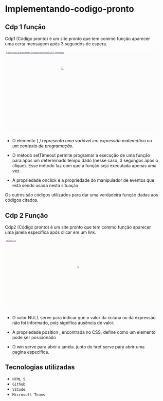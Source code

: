 # Implementando-codigo-pronto

## Cdp 1 função
Cdp1 (Código pronto) é um site pronto que tem commo função aparecer uma certa mensagem após 3 segundos de espera. 

![Site](vdi/vid.gif)

- O elemento ( <var> ) representa uma variável em expressão matemática ou um contexto de programação.

- O método setTimeout permite programar a execução de uma função para após um determinado tempo dado (nesse caso, 3 segungos após o clique). Esse método faz com que a função seja executada apenas uma vez.

- A propriedade onclick é a propriedade do manipulador de eventos que está sendo usada nesta situação

Os outros são códigos utilizados para dar uma verdadeira função dadas aos códigos citados.

## Cdp 2 Função 
Cdp2 (Código pronto) é um site pronto que tem commo função aparecer uma janela especifica após clicar em um link.

![Site](vdi/Meaw.gif)

- O valor NULL serve para indicar que o valor da coluna ou da expressão não foi informado, pois significa ausência de valor.

- A propriedade position , encontrada no CSS, define como um elemento pode ser posicionado

- O win serve para abrir a janela. junto do href serve para abrir uma pagina especifica.

## Tecnologias utilizadas 

* ``HTML 5``
* ``Github``
* ``VsCode``
* ``Microsoft Teams``
